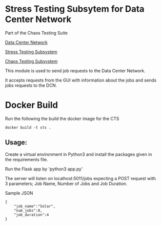 # Stress Testing Subsytem for Data Center Network

Part of the Chaos Testing Suite

[Data Center Network](https://github.com/tapankarnik/DCN)

[Stress Testing Subsystem](https://github.com/tapankarnik/Stress-Testing)

[Chaos Testing Subsystem](https://github.com/tapankarnik/Chaos-Testing)

This module is used to send job requests to the Data Center Network.

It accepts requests from the GUI with information about the jobs and sends jobs requests to the DCN.

# Docker Build

Run the following the build the docker image for the CTS

    docker build -t sts .

## Usage:

Create a virtual environment in Python3 and install the packages given in the requirements file.

Run the Flask app by 
'python3 app.py'

The server will listen on localhost:5011/jobs expecting a POST request with 3 parameters; Job Name, Number of Jobs and Job Duration.

Sample JSON

    {
        "job_name":"Solar",
        "num_jobs":8,
        "job_duration":4
    }
